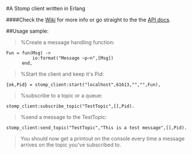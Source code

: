 #A Stomp client written in Erlang  
  
####Check the [Wiki](https://github.com/KodiEhf/erlang-stomp-client/wiki/erlang-stomp-client-wiki) for more info or go straight to the the [API docs](http://kodiehf.github.com/erlang-stomp-client/).  
  
##Usage sample:
  
>%Create a message handling function:  

`Fun = fun(Msg) ->`   
`          io:format("Message ~p~n",[Msg])`  
`      end,`  
  
>%Start the client and keep it's Pid:  
  
`{ok,Pid} = stomp_client:start("localhost",61613,"","",Fun),`  
  
>%subscribe to a topic or a queue:  

`stomp_client:subscribe_topic("TestTopic",[],Pid).`  

>%send a message to the TestTopic:

`stomp_client:send_topic("TestTopic","This is a test message",[],Pid).`  
  
>You should now get a printout on the console every time a message arrives on the topic you've subscribed to.
